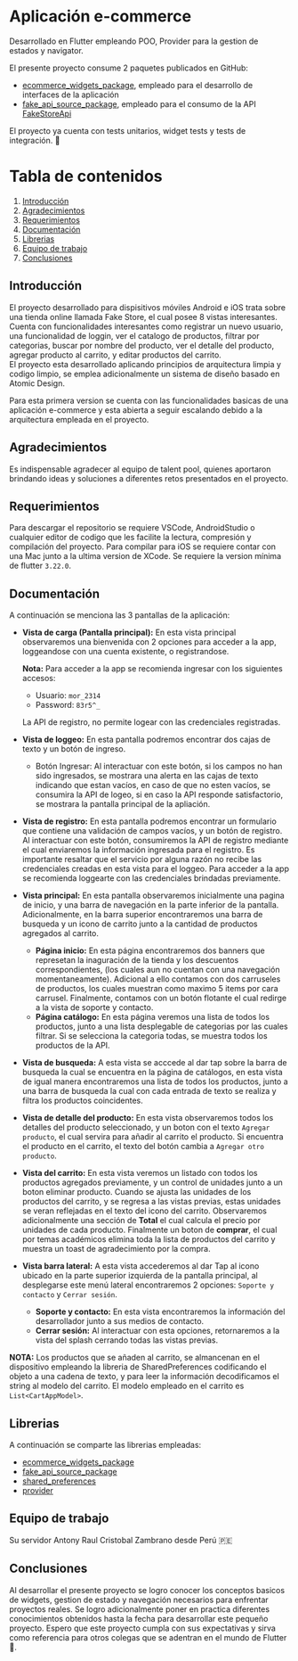 # Aplicación e-commerce

Desarrollado en Flutter empleando POO, Provider para la gestion de estados y navigator.  

El presente proyecto consume 2 paquetes publicados en GitHub:  
* [ecommerce_widgets_package](https://github.com/acristobalito/ecommerce_widgets_package), empleado para el desarrollo de interfaces de la aplicación
* [fake_api_source_package](https://github.com/acristobalito/fake_api_source_package), empleado para el consumo de la API [FakeStoreApi](https://fakestoreapi.com/)
  
El proyecto ya cuenta con tests unitarios, widget tests y tests de integración. 🚀

# Tabla de contenidos
1. [Introducción](#introduction)
2. [Agradecimientos](#thanks)
3. [Requerimientos](#requeriments)
4. [Documentación](#doc)
5. [Librerias](#libraries)
6. [Equipo de trabajo](#team)
7. [Conclusiones](#end) 

## Introducción
El proyecto desarrollado para dispisitivos móviles Android e iOS trata sobre una tienda online llamada Fake Store, el cual posee 8 vistas interesantes.  
Cuenta con funcionalidades interesantes como registrar un nuevo usuario, una funcionalidad de loggin, ver el catalogo de productos, filtrar por categorias, buscar por nombre del producto, ver el detalle del producto, agregar producto al carrito, y editar productos del carrito.  
El proyecto esta desarrollado aplicando principios de arquitectura limpia y codigo limpio, se emplea adicionalmente un sistema de diseño basado en Atomic Design.  
  
Para esta primera version se cuenta con las funcionalidades basicas de una aplicación e-commerce y esta abierta a seguir escalando debido a la arquitectura empleada en el proyecto.

## Agradecimientos
Es indispensable agradecer al equipo de talent pool, quienes aportaron brindando ideas y soluciones a diferentes retos presentados en el proyecto.

## Requerimientos
Para descargar el repositorio se requiere VSCode, AndroidStudio o cualquier editor de codigo que les facilite la lectura, compresión y compilación del proyecto.
Para compilar para iOS se requiere contar con una Mac junto a la ultima version de XCode.
Se requiere la version mínima de flutter `3.22.0`.

## Documentación
A continuación se menciona las 3 pantallas de la aplicación:  
+ __Vista de carga (Pantalla principal):__
  En esta vista principal observaremos una bienvenida con 2 opciones para acceder a la app, loggeandose con una cuenta existente, o registrandose.
    
  **Nota:**  Para acceder a la app se recomienda ingresar con los siguientes accesos:
  * Usuario: `mor_2314`
  * Password: `83r5^_`
    
  La API de registro, no permite logear con las credenciales registradas.
    
+ __Vista de loggeo:__
		En esta pantalla podremos encontrar dos cajas de texto y un botón de ingreso.  
  * Botón Ingresar: Al interactuar con este botón, si los campos no han sido ingresados, se mostrara una alerta en las cajas de texto indicando que estan vacíos, en caso de que no esten vacíos, se consumira la API de logeo, si en caso la API responde satisfactorio, se mostrara la pantalla principal de la apliación.
      
+ __Vista de registro:__
		En esta pantalla podremos encontrar un formulario que contiene una validación de campos vacíos, y un botón de registro. Al interactuar con este botón, consumiremos la API de registro mediante el cual enviaremos la información ingresada para el registro. Es importante resaltar que el servicio por alguna razón no recibe las credenciales creadas en esta vista para el loggeo. Para acceder a la app se recomienda loggearte con las credenciales brindadas previamente.

+ __Vista principal:__ En esta pantalla observaremos inicialmente una pagina de inicio, y una barra de navegación en la parte inferior de la pantalla. Adicionalmente, en la barra superior encontraremos una barra de busqueda y un icono de carrito junto a la cantidad de productos agregados al carrito.
    * __Página inicio:__ En esta página encontraremos dos banners que represetan la inaguración de la tienda y los descuentos correspondientes, (los cuales aun no cuentan con una navegación momentaneamente). Adicional a ello contamos con dos carruseles de productos, los cuales muestran como maximo 5 items por cara carrusel. Finalmente, contamos con un botón flotante el cual redirge a la vista de soporte y contacto.
    * __Página catálogo:__ En esta página veremos una lista de todos los productos, junto a una lista desplegable de categorias por las cuales filtrar. Si se selecciona la categoria todas, se muestra todos los productos de la API.
+ __Vista de busqueda:__ A esta vista se acccede al dar tap sobre la barra de busqueda la cual se encuentra en la página de catálogos, en esta vista de igual manera encontraremos una lista de todos los productos, junto a una barra de busqueda la cual con cada entrada de texto se realiza y filtra los productos coincidentes.
+ __Vista de detalle del producto:__ En esta vista observaremos todos los detalles del producto seleccionado, y un boton con el texto `Agregar producto`, el cual servira para añadir al carrito el producto. Si encuentra el producto en el carrito, el texto del botón cambia a `Agregar otro producto`.
+ __Vista del carrito:__ En esta vista veremos un listado con todos los productos agregados previamente, y un control de unidades junto a un boton eliminar producto. Cuando se ajusta las unidades de los productos del carrito, y se regresa a las vistas previas, estas unidades se veran reflejadas en el texto del icono del carrito. Observaremos adicionalmente una sección de **Total** el cual calcula el precio por unidades de cada producto. Finalmente un boton de **comprar**, el cual por temas académicos elimina toda la lista de productos del carrito y muestra un toast de agradecimiento por la compra.
+ __Vista barra lateral:__ A esta vista accederemos al dar Tap al icono ubicado en la parte superior izquierda de la pantalla principal, al desplegarse este menú lateral encontraremos 2 opciones: `Soporte y contacto` y `Cerrar sesión`.
	* __Soporte y contacto:__ En esta vista encontraremos la información del desarrollador junto a sus medios de contacto.
 	* __Cerrar sesión:__ Al interactuar con esta opciones, retornaremos a la vista del splash cerrando todas las vistas previas.

**NOTA:** Los productos que se añaden al carrito, se almancenan en el dispositivo empleando la libreria de SharedPreferences codificando el objeto a una cadena de texto, y para leer la información decodificamos el string al modelo del carrito. El modelo empleado en el carrito es `List<CartAppModel>`.  

 ## Librerias
 A continuación se comparte las librerias empleadas:  
 * [ecommerce_widgets_package](https://github.com/acristobalito/ecommerce_widgets_package)
 * [fake_api_source_package](https://github.com/acristobalito/fake_api_source_package)
 * [shared_preferences](https://pub.dev/packages/shared_preferences)
 * [provider](https://pub.dev/packages/provider)  

 ## Equipo de trabajo
 Su servidor Antony Raul Cristobal Zambrano desde Perú 🇵🇪

 ## Conclusiones
 Al desarrollar el presente proyecto se logro conocer los conceptos basicos de widgets, gestion de estado y navegación necesarios para enfrentar proyectos reales. Se logro adicionalmente poner en practica diferentes conocimientos obtenidos hasta la fecha para desarrollar este pequeño proyecto.
 Espero que este proyecto cumpla con sus expectativas y sirva como referencia para otros colegas que se adentran en el mundo de Flutter 🩵.
